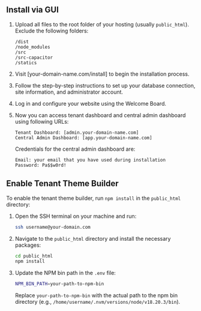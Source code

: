 ## Install via GUI

1. Upload all files to the root folder of your hosting (usually `public_html`). Exclude the following folders:
    ```
    /dist
    /node_modules
    /src
    /src-capacitor
    /statics
    ```
2. Visit [your-domain-name.com/install] to begin the installation process.
3. Follow the step-by-step instructions to set up your database connection, site information, and administrator account.
4. Log in and configure your website using the Welcome Board.
5. Now you can access tenant dashboard and central admin dashboard using following URLs:
    ```
    Tenant Dashboard: [admin.your-domain-name.com]
    Central Admin Dashboard: [app.your-domain-name.com]
    ```
    
    Credentials for the central admin dashboard are:
    ```
    Email: your email that you have used during installation
    Password: Pa$$w0rd!
    ```

## Enable Tenant Theme Builder

To enable the tenant theme builder, run `npm install` in the `public_html` directory:

1. Open the SSH terminal on your machine and run:

    ```bash
    ssh username@your-domain.com
    ```

2. Navigate to the `public_html` directory and install the necessary packages:

    ```bash
    cd public_html
    npm install
    ```

3. Update the NPM bin path in the `.env` file:

    ```bash
    NPM_BIN_PATH=your-path-to-npm-bin 
    ```

    Replace `your-path-to-npm-bin` with the actual path to the npm bin directory (e.g., `/home/username/.nvm/versions/node/v18.20.3/bin`).
